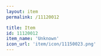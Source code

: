 ```yaml
---
layout: item
permalink: /11120012

title: Item
id: 11120012
item_name: 'Unknown'
icon_url: 'item/icon/11150023.png'
---
```

